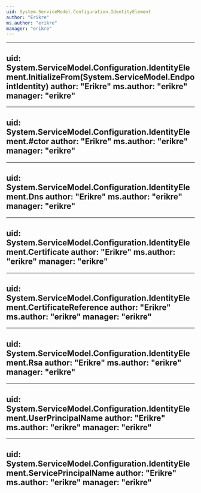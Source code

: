 ```yaml
---
uid: System.ServiceModel.Configuration.IdentityElement
author: "Erikre"
ms.author: "erikre"
manager: "erikre"
---
```


---
uid: System.ServiceModel.Configuration.IdentityElement.InitializeFrom(System.ServiceModel.EndpointIdentity)
author: "Erikre"
ms.author: "erikre"
manager: "erikre"
---

---
uid: System.ServiceModel.Configuration.IdentityElement.#ctor
author: "Erikre"
ms.author: "erikre"
manager: "erikre"
---

---
uid: System.ServiceModel.Configuration.IdentityElement.Dns
author: "Erikre"
ms.author: "erikre"
manager: "erikre"
---

---
uid: System.ServiceModel.Configuration.IdentityElement.Certificate
author: "Erikre"
ms.author: "erikre"
manager: "erikre"
---

---
uid: System.ServiceModel.Configuration.IdentityElement.CertificateReference
author: "Erikre"
ms.author: "erikre"
manager: "erikre"
---

---
uid: System.ServiceModel.Configuration.IdentityElement.Rsa
author: "Erikre"
ms.author: "erikre"
manager: "erikre"
---

---
uid: System.ServiceModel.Configuration.IdentityElement.UserPrincipalName
author: "Erikre"
ms.author: "erikre"
manager: "erikre"
---

---
uid: System.ServiceModel.Configuration.IdentityElement.ServicePrincipalName
author: "Erikre"
ms.author: "erikre"
manager: "erikre"
---
